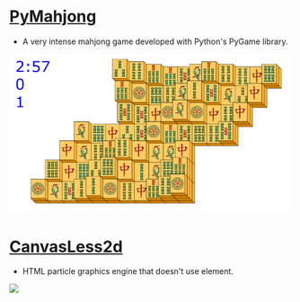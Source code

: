 # [PyMahjong](https://github.com/MM1132/PyMahjong)

- A very intense mahjong game developed with Python's PyGame library.

![](images/mahjong2.png)

# [CanvasLess2d](https://github.com/MM1132/canvasless2d)

- HTML particle graphics engine that doesn't use <canvas> element.

![](images/fireworks3.gif)
